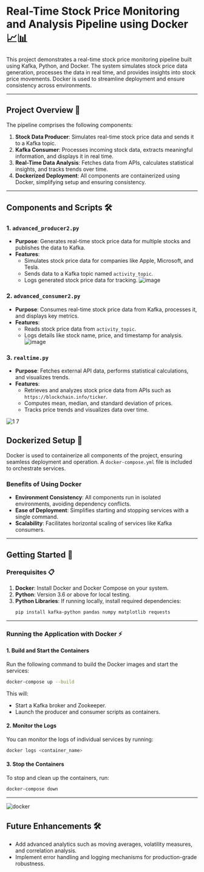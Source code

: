 
# Real-Time Stock Price Monitoring and Analysis Pipeline using Docker 📈📊

This project demonstrates a real-time stock price monitoring pipeline built using Kafka, Python, and Docker. The system simulates stock price data generation, processes the data in real time, and provides insights into stock price movements. Docker is used to streamline deployment and ensure consistency across environments.

---

## Project Overview 🌟

The pipeline comprises the following components:

1. **Stock Data Producer**: Simulates real-time stock price data and sends it to a Kafka topic.
2. **Kafka Consumer**: Processes incoming stock data, extracts meaningful information, and displays it in real time.
3. **Real-Time Data Analysis**: Fetches data from APIs, calculates statistical insights, and tracks trends over time.
4. **Dockerized Deployment**: All components are containerized using Docker, simplifying setup and ensuring consistency.

---

## Components and Scripts 🛠️

### 1. `advanced_producer2.py`
- **Purpose**: Generates real-time stock price data for multiple stocks and publishes the data to Kafka.
- **Features**:
  - Simulates stock price data for companies like Apple, Microsoft, and Tesla.
  - Sends data to a Kafka topic named `activity_topic`.
  - Logs generated stock price data for tracking.
    ![image](https://github.com/user-attachments/assets/290ab852-6648-4c74-892d-bde406c00ed7)


### 2. `advanced_consumer2.py`
- **Purpose**: Consumes real-time stock price data from Kafka, processes it, and displays key metrics.
- **Features**:
  - Reads stock price data from `activity_topic`.
  - Logs details like stock name, price, and timestamp for analysis.
![image](https://github.com/user-attachments/assets/1d68195a-13f2-48ab-ad19-88a1e8a4bf8f)



### 3. `realtime.py`
- **Purpose**: Fetches external API data, performs statistical calculations, and visualizes trends.
- **Features**:
  - Retrieves and analyzes stock price data from APIs such as `https://blockchain.info/ticker`.
  - Computes mean, median, and standard deviation of prices.
  - Tracks price trends and visualizes data over time.

![1 7](https://github.com/user-attachments/assets/9280641b-78c1-421f-b9ad-39bc863dc7ce)


## Dockerized Setup 🐳

Docker is used to containerize all components of the project, ensuring seamless deployment and operation. A `docker-compose.yml` file is included to orchestrate services.


### Benefits of Using Docker
- **Environment Consistency**: All components run in isolated environments, avoiding dependency conflicts.
- **Ease of Deployment**: Simplifies starting and stopping services with a single command.
- **Scalability**: Facilitates horizontal scaling of services like Kafka consumers.

---

## Getting Started 🚀

### Prerequisites 📋
1. **Docker**: Install Docker and Docker Compose on your system.
2. **Python**: Version 3.6 or above for local testing.
3. **Python Libraries**: If running locally, install required dependencies:
   ```bash
   pip install kafka-python pandas numpy matplotlib requests
   ```

---

### Running the Application with Docker ⚡

#### 1. Build and Start the Containers
Run the following command to build the Docker images and start the services:
```bash
docker-compose up --build
```

This will:
- Start a Kafka broker and Zookeeper.
- Launch the producer and consumer scripts as containers.

#### 2. Monitor the Logs
You can monitor the logs of individual services by running:
```bash
docker logs <container_name>
```

#### 3. Stop the Containers
To stop and clean up the containers, run:
```bash
docker-compose down
```

---

![docker](https://github.com/user-attachments/assets/8b2f8b1b-64a6-417e-a52d-ca885adc92f3)



## Future Enhancements 🛠️
- Add advanced analytics such as moving averages, volatility measures, and correlation analysis.
- Implement error handling and logging mechanisms for production-grade robustness.
